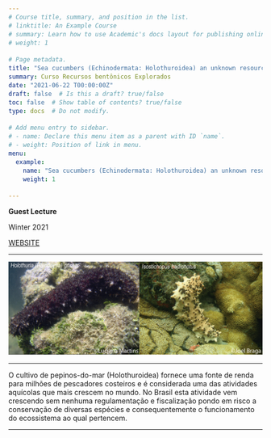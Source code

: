 ```yaml
---
# Course title, summary, and position in the list.
# linktitle: An Example Course
# summary: Learn how to use Academic's docs layout for publishing online courses, software documentation, and tutorials.
# weight: 1

# Page metadata.
title: "Sea cucumbers (Echinodermata: Holothuroidea) an unknown resource in Brazil: Illegal fisheries, and farming"
summary: Curso Recursos bentônicos Explorados
date: "2021-06-22 T00:00:00Z"
draft: false  # Is this a draft? true/false
toc: false  # Show table of contents? true/false
type: docs  # Do not modify.

# Add menu entry to sidebar.
# - name: Declare this menu item as a parent with ID `name`.
# - weight: Position of link in menu.
menu:
  example:
    name: "Sea cucumbers (Echinodermata: Holothuroidea) an unknown resource in Brazil: Illegal fisheries, and farming"
    weight: 1
    
---
```


**Guest Lecture**

Winter 2021

[WEBSITE](https://www.unespar.edu.br/)


---


![featured](https://github.com/lrmartins/lrmartins/blob/master/content/courses/Fisheries/featured.png?raw=true)

---
O cultivo de pepinos-do-mar (Holothuroidea) fornece uma fonte de renda para milhões de pescadores costeiros e é considerada uma das atividades aquícolas que mais crescem no mundo.
No Brasil esta atividade vem crescendo sem nenhuma regulamentação e fiscalização pondo em risco a conservação de diversas espécies e consequentemente o funcionamento do ecossistema ao qual pertencem.

 
---
